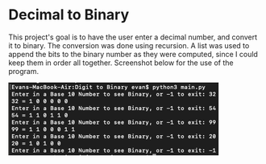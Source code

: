# Decimal to Binary

This project's goal is to have the user enter a decimal number, and convert it to binary. The conversion was done using recursion. A list was used to append the bits to the binary number as they were computed, since I could keep them in order all together. Screenshot below for the use of the program.

![interface](interface.png)
